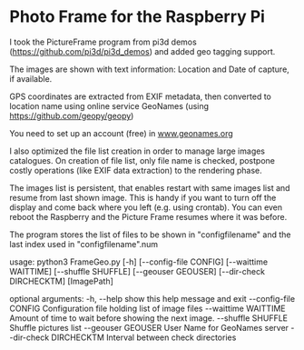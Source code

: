 # Photo Frame for the Raspberry Pi

I took the PictureFrame program from pi3d demos (https://github.com/pi3d/pi3d_demos) and added geo tagging support. 

The images are shown with text information: Location and Date of capture, if available.

GPS coordinates are extracted from EXIF metadata, then converted to location name using online service GeoNames (using https://github.com/geopy/geopy)

You need to set up an account (free) in www.geonames.org
 
I also optimized the file list creation in order to manage large images catalogues. On creation of file list, only file name is checked, postpone costly operations (like EXIF data extraction) to the rendering phase.

The images list is persistent, that enables restart with same images list and resume from last shown image. This is handy if you want to turn off the display and come back where you left (e.g. using crontab). You can even reboot the Raspberry and the Picture Frame resumes where it was before.

The program stores the list of files to be shown in "configfilename" and the last index used in  "configfilename".num

usage: python3 FrameGeo.py [-h] [--config-file CONFIG] [--waittime WAITTIME]
                   [--shuffle SHUFFLE] [--geouser GEOUSER]
                   [--dir-check DIRCHECKTM]
                   [ImagePath]


optional arguments:
  -h, --help            show this help message and exit
  --config-file CONFIG  Configuration file holding list of image files
  --waittime WAITTIME   Amount of time to wait before showing the next image.
  --shuffle SHUFFLE     Shuffle pictures list
  --geouser GEOUSER     User Name for GeoNames server
  --dir-check DIRCHECKTM
                        Interval between check directories

